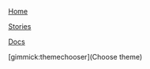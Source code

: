 [Home](index.md)

[Stories](stories/index.md)

[Docs](docs/index.md)

[gimmick:themechooser](Choose theme)